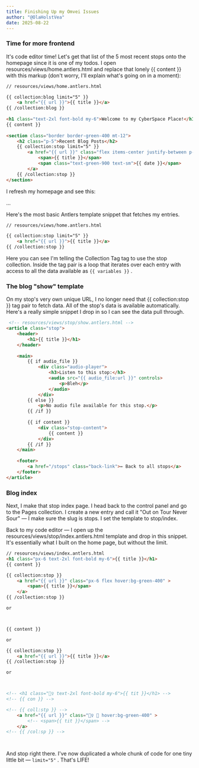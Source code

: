 ```yaml
---
title: Finishing Up my Omvei Issues
author: "@OlaHolstVea"
date: 2025-08-22
---
```



### Time for more frontend
It's code editor time! Let's get that list of the 5 most recent stops onto the homepage since it is one of my todos. I open resources/views/home.antlers.html and replace that lonely {{ content }} with this markup (don't worry, I'll explain what's going on in a moment):

```html
// resources/views/home.antlers.html

{{ collection:blog limit="5" }}
    <a href="{{ url }}">{{ title }}</a>
{{ /collection:blog }}
 
<h1 class="text-2xl font-bold my-6">Welcome to my CyberSpace Place!</h1>
{{ content }}
 
<section class="border border-green-400 mt-12">
    <h2 class="p-5">Recent Blog Posts</h2>
    {{ collection:stop limit="5" }}
        <a href="{{ url }}" class="flex items-center justify-between p-5 border-t border-green-400 text-green-400 hover:text-green-900 hover:bg-green-400">
            <span>{{ title }}</span>
            <span class="text-green-900 text-sm">{{ date }}</span>
        </a>
    {{ /collection:stop }}
</section>
```

I refresh my homepage and see this:

...

Here's the most basic Antlers template snippet that fetches my entries.


```html
// resources/views/home.antlers.html

{{ collection:stop limit="5" }}
    <a href="{{ url }}">{{ title }}</a>
{{ /collection:stop }}
```
Here you can see I'm telling the Collection Tag tag to use the stop collection. Inside the tag pair is a loop that iterates over each entry with access to all the data available as `{{ variables }}` .




### The blog "show" template
On my stop's very own unique URL, I no longer need that {{ collection:stop }} tag pair to fetch data. All of the stop's data is available automatically. Here's a really simple snippet I drop in so I can see the data pull through.



```html
 <!-- resources/views/stop/show.antlers.html -->
<article class="stop">
    <header>
        <h1>{{ title }}</h1>
    </header>
    
    <main>
        {{ if audio_file }}
            <div class="audio-player">
                <h3>Listen to this stop:</h3>
                <audio src="{{ audio_file:url }}" controls>
                    <p>Bleh</p>
                </audio>
            </div>
        {{ else }}
            <p>No audio file available for this stop.</p>
        {{ /if }}
        
        {{ if content }}
            <div class="stop-content">
                {{ content }}
            </div>
        {{ /if }}
    </main>
    
    <footer>
        <a href="/stops" class="back-link">← Back to all stops</a>
    </footer>
</article>


```

### Blog index
Next, I make that stop index page. I head back to the control panel and go to the Pages collection. I create a new entry and call it "Out on Tour Never Sour" — I make sure the slug is stops. I set the template to stop/index.

Back to my code editor — I open up the resources/views/stop/index.antlers.html template and drop in this snippet. It's essentially what I built on the home page, but without the limit.



```html
// resources/views/index.antlers.html
<h1 class="px-6 text-2xl font-bold my-6">{{ title }}</h1>
{{ content }}

{{ collection:stop }}
    <a href="{{ url }}" class="px-6 flex hover:bg-green-400" >
        <span>{{ title }}</span>
    </a>
{{ /collection:stop }}

or



{{ content }}

or 

{{ collection:stop }}
    <a href="{{ url }}">{{ title }}</a>
{{ /collection:stop }}

or



<!-- <h1 class="🧝‍♀️ text-2xl font-bold my-6">{{ tit }}</h1> -->
<!-- {{ con }} -->

<!-- {{ coll:stp }} -->
    <a href="{{ url }}" class="🧝‍♀️ 🐽 hover:bg-green-400" >
        <!-- <span>{{ tit }}</span> -->
    </a>
<!-- {{ /col:sp }} -->




```
And stop right there. I've now duplicated a whole chunk of code for one tiny little bit — `limit="5"` . That's LIFE! 

```html



```